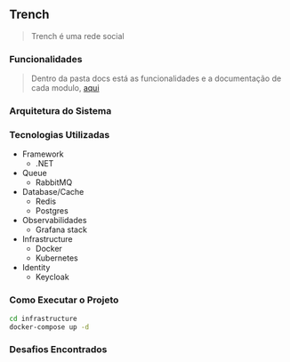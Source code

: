 ## Trench
> Trench é uma rede social

### Funcionalidades
> Dentro da pasta docs está as funcionalidades e a documentação de cada modulo, [aqui](/docs/READ.MD)

### Arquitetura do Sistema

### Tecnologias Utilizadas
  * Framework
    * .NET
  * Queue
    * RabbitMQ
  * Database/Cache
    * Redis
    * Postgres
  * Observabilidades
    * Grafana stack
  * Infrastructure
    * Docker
    * Kubernetes
  * Identity
    * Keycloak

### Como Executar o Projeto
```sh
cd infrastructure
docker-compose up -d
```

### Desafios Encontrados
